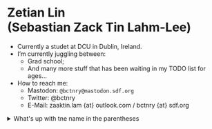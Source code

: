 # Zetian Lin<br />(Sebastian Zack Tin Lahm-Lee)

- Currently a studet at DCU in Dublin, Ireland.
- I’m currently juggling between:
  + Grad school;
  + And many more stuff that has been waiting in my TODO list for ages...
- How to reach me:
  + Mastodon: `@bctnry@mastodon.sdf.org`
  + Twitter: @bctnry
  + E-Mail: zaaktin.lam {at} outlook.com / bctnry {at} sdf.org

<details><summary>What's up with tne name in the parentheses</summary>
It's me following the conventions of Hong Kong since I'm from a Cantonese-speaking region. I'm okay with people using the name Zetian but I would much rather be called Zack or Sebastian since "Zetian" is Mandarin. You'll see me using this name from time to time in different projects.
</details>

<!--
**bctnry/bctnry** is a ✨ _special_ ✨ repository because its `README.md` (this file) appears on your GitHub profile.

Here are some ideas to get you started:

- 🔭 I’m currently working on ...
- 🌱 I’m currently learning ...
- 👯 I’m looking to collaborate on ...
- 🤔 I’m looking for help with ...
- 💬 Ask me about ...
- 📫 How to reach me: ...
- 😄 Pronouns: ...
- ⚡ Fun fact: ...
-->
